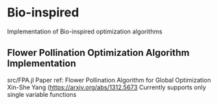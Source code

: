 # Bio-inspired
Implementation of Bio-inspired optimization algorithms


## Flower Pollination Optimization Algorithm Implementation
src/FPA.jl
Paper ref: 
Flower Pollination Algorithm for Global Optimization Xin-She Yang (https://arxiv.org/abs/1312.5673
Currently supports only single variable functions
